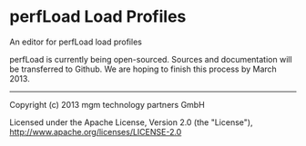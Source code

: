 # perfLoad Load Profiles

An editor for perfLoad load profiles

perfLoad is currently being open-sourced. Sources and documentation
will be transferred to Github. We are hoping to finish this process
by March 2013.

---

Copyright (c) 2013 mgm technology partners GmbH

Licensed under the Apache License, Version 2.0 (the "License"),
http://www.apache.org/licenses/LICENSE-2.0